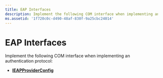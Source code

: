 ```yaml
---
title: EAP Interfaces
description: Implement the following COM interface when implementing an authentication protocol.
ms.assetid: '1f720c0c-d490-48af-830f-9a25cbc24014'
---
```


# EAP Interfaces

Implement the following COM interface when implementing an authentication protocol:

-   [**IEAPProviderConfig**](ieapproviderconfig.md)

 

 




